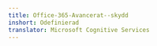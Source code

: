 ```yaml
---
title: Office-365-Avancerat--skydd
inshort: Odefinierad
translator: Microsoft Cognitive Services
---
```




